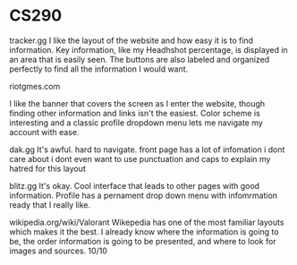 # CS290

tracker.gg
I like the layout of the website and how easy it is to find information. Key information, like my Headhshot percentage, is displayed in an area that is easily seen. The buttons are also labeled and organized perfectly to find all the information I would want.

riotgmes.com

I like the banner that covers the screen as I enter the website, though finding other information and links isn't the easiest. Color scheme is interesting and a classic profile dropdown menu lets me navigate my account with ease.

dak.gg
It's awful. hard to navigate. front page has a lot of infomation i dont care about i dont even want to use punctuation and caps to explain my hatred for this layout

blitz.gg
It's okay. Cool interface that leads to other pages with good information. Profile has a pernament drop down menu with infomrmation ready that I really like.

wikipedia.org/wiki/Valorant
Wikepedia has one of the most familiar layouts which makes it the best. I already know where the information is going to be, the order information is going to be presented, and where to look for images and sources. 10/10
